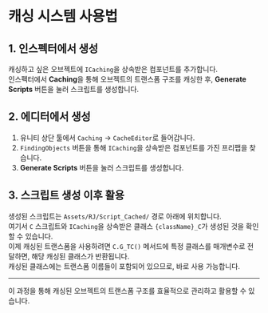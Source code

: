 # 캐싱 시스템 사용법

## 1. 인스펙터에서 생성

캐싱하고 싶은 오브젝트에 `ICaching`을 상속받은 컴포넌트를 추가합니다.  
인스펙터에서 **Caching**을 통해 오브젝트의 트랜스폼 구조를 캐싱한 후, **Generate Scripts** 버튼을 눌러 스크립트를 생성합니다.

## 2. 에디터에서 생성

1. 유니티 상단 툴에서 `Caching` → `CacheEditor`로 들어갑니다.
2. `FindingObjects` 버튼을 통해 `ICaching`을 상속받은 컴포넌트를 가진 프리팹을 찾습니다.
3. **Generate Scripts** 버튼을 눌러 스크립트를 생성합니다.

## 3. 스크립트 생성 이후 활용

생성된 스크립트는 `Assets/RJ/Script_Cached/` 경로 아래에 위치합니다.  
여기서 `C` 스크립트와 `ICaching`을 상속받은 클래스 `{className}_C`가 생성된 것을 확인할 수 있습니다.  
이제 캐싱된 트랜스폼을 사용하려면 `C.G_TC()` 메서드에 특정 클래스를 매개변수로 전달하면, 해당 캐싱된 클래스가 반환됩니다.  
캐싱된 클래스에는 트랜스폼 이름들이 포함되어 있으므로, 바로 사용 가능합니다.

---
이 과정을 통해 캐싱된 오브젝트의 트랜스폼 구조를 효율적으로 관리하고 활용할 수 있습니다.
